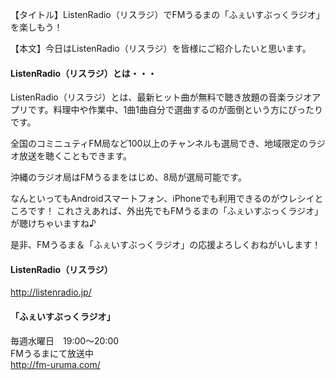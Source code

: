 【タイトル】ListenRadio（リスラジ）でFMうるまの「ふぇいすぶっくラジオ」を楽しもう！

【本文】今日はListenRadio（リスラジ）を皆様にご紹介したいと思います。

#### ListenRadio（リスラジ）とは・・・

ListenRadio（リスラジ）とは、最新ヒット曲が無料で聴き放題の音楽ラジオアプリです。料理中や作業中、1曲1曲自分で選曲するのが面倒という方にぴったりです。

全国のコミニュティFM局など100以上のチャンネルも選局でき、地域限定のラジオ放送を聴くこともできます。

沖縄のラジオ局はFMうるまをはじめ、8局が選局可能です。

なんといってもAndroidスマートフォン、iPhoneでも利用できるのがウレシイところです！
これさえあれば、外出先でもFMうるまの「ふぇいすぶっくラジオ」が聴けちゃいますね♪

是非、FMうるま＆「ふぇいすぶっくラジオ」の応援よろしくおねがいします！

#### ListenRadio（リスラジ）

http://listenradio.jp/

#### 「ふぇいすぶっくラジオ」

毎週水曜日　19:00～20:00  
FMうるまにて放送中  
http://fm-uruma.com/

